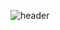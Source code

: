 ![header](https://capsule-render.vercel.app/api?type=cylinder&color=auto&height=100&section=header&text=OYH%20Repository&fontSize=60)

